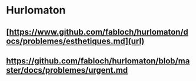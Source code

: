 # Hurlomaton
## [https://www.github.com/fabloch/hurlomaton/docs/problemes/esthetiques.md](url)
## https://github.com/fabloch/hurlomaton/blob/master/docs/problemes/urgent.md
